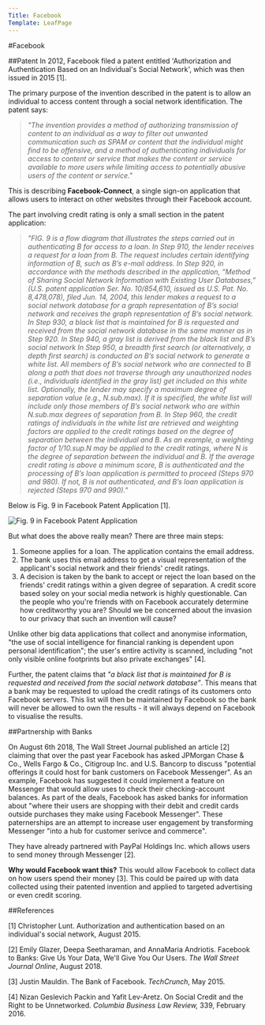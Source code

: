 ```yaml
---
Title: Facebook
Template: LeafPage
---
```


#Facebook

##Patent
In 2012, Facebook filed a patent entitled 'Authorization and Authentication Based on an Individual's Social Network', which was then issued in 2015 [1]. 

The primary purpose of the invention described in the patent is to allow an individual to access content through a social network identification. The patent says:
>*"The invention provides a method of authorizing transmission of content to an individual as a way to filter out unwanted communication such as SPAM or content that the individual might find to be offensive, and a method of authenticating individuals for access to content or service that makes the content or service available to more users while limiting access to potentially abusive users of the content or service."*

This is describing **Facebook-Connect**, a single sign-on application that allows users to interact on other websites through their Facebook account. 

The part involving credit rating is only a small section in the patent application:
>*"FIG. 9 is a flow diagram that illustrates the steps carried out in authenticating B for access to a loan. In Step 910, the lender receives a request for a loan from B. The request includes certain identifying information of B, such as B’s e-mail address. In Step 920, in accordance with the methods described in the application, “Method of Sharing Social Network Information with Existing User Databases,” (U.S. patent application Ser. No. 10/854,610, issued as U.S. Pat. No. 8,478,078), filed Jun. 14, 2004, this lender makes a request to a social network database for a graph representation of B’s social network and receives the graph representation of B’s social network. In Step 930, a black list that is maintained for B is requested and received from the social network database in the same manner as in Step 920. In Step 940, a gray list is derived from the black list and B’s social network In Step 950, a breadth first search (or alternatively, a depth first search) is conducted on B’s social network to generate a white list. All members of B’s social network who are connected to B along a path that does not traverse through any unauthorized nodes (i.e., individuals identified in the gray list) get included on this white list. Optionally, the lender may specify a maximum degree of separation value (e.g., N.sub.max). If it is specified, the white list will include only those members of B’s social network who are within N.sub.max degrees of separation from B. In Step 960, the credit ratings of individuals in the white list are retrieved and weighting factors are applied to the credit ratings based on the degree of separation between the individual and B. As an example, a weighting factor of 1/10.sup.N may be applied to the credit ratings, where N is the degree of separation between the individual and B. If the average credit rating is above a minimum score, B is authenticated and the processing of B’s loan application is permitted to proceed (Steps 970 and 980). If not, B is not authenticated, and B’s loan application is rejected (Steps 970 and 990)."*

Below is Fig. 9 in Facebook Patent Application [1].

![Fig. 9 in Facebook Patent Application](http://db716.user.srcf.net/eim/media/Figure9.png "Fig. 9 in Facebook Patent Application")


But what does the above really mean? There are three main steps:
  1. Someone applies for a loan. The application contains the email address.
  2. The bank uses this email address to get a visual representation of the applicant's social network and their friends' credit ratings. 
  3. A decision is taken by the bank to accept or reject the loan based on the friends' credit ratings within a given degree of separation. 
A credit score based soley on your social media network is highly questionable. Can the people who you're friends with on Facebook accurately determine how creditworthy you are? Should we be concerned about the invasion to our privacy that such an invention will cause?  

Unlike other big data applications that collect and anonymise information, "the use of social intelligence for financial ranking is dependent upon personal identification";  the user's entire activity is scanned, including "not only visible online footprints but also private exchanges" [4].

Further, the patent claims that *"a black list that is maintained for B is requested and received from the social network database”*. This means that a bank may be requested to upload the credit ratings of its customers onto Facebook servers. This list will then be maintained by Facebook so the bank will never be allowed to own the results - it will always depend on Facebook to visualise the results.

##Partnership with Banks

On August 6th 2018, The Wall Street Journal published an article [2] claiming that over the past year Facebook has asked JPMorgan Chase \& Co., Wells Fargo & Co., Citigroup Inc. and U.S. Bancorp to discuss "potential offerings it could host for bank customers on Facebook Messenger". As an example, Facebook has suggested it could implement a feature on Messenger that would allow uses to check their checking-account balances. 
As part of the deals, Facebook has asked banks for information about "where their users are shopping with their debit and credit cards outside purchases they make using Facebook Messenger". These paternerships are an attempt to increase user engagement by transforming Messenger "into a hub for customer serivce and commerce". 

They have already partnered with PayPal Holdings Inc. which allows users to send money through Messenger [2].

**Why would Facebook want this?** This would allow Facebook to collect data on how users spend their money [3]. This could be paired up with data collected using their patented invention and applied to targeted advertising or even credit scoring.

##References

[1] Christopher Lunt. Authorization and authentication based on an individual's social network, August 2015. 

[2] Emily Glazer, Deepa Seetharaman, and AnnaMaria Andriotis. Facebook to Banks: Give Us Your Data, We'll Give You Our Users. *The Wall Street Journal Online*, August 2018. 

[3] Justin Mauldin. The Bank of Facebook. *TechCrunch*, May 2015. 

[4] Nizan Geslevich Packin and Yafit Lev-Aretz. On Social Credit and the Right to be Unnetworked. *Columbia Business Law Review,* 339, February 2016. 
